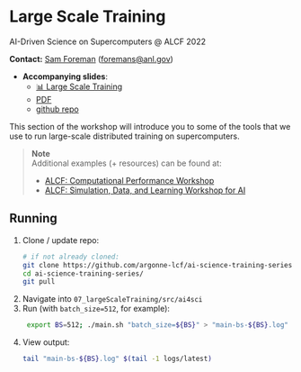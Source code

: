 # Large Scale Training 

AI-Driven Science on Supercomputers @ ALCF 2022

**Contact:** [Sam Foreman](samforeman.me) ([foremans@anl.gov](mailto:///foremans@anl.gov))

- **Accompanying slides**: 
    - [📊 Large Scale Training](https://saforem2.github.io/ai4sci-large-scale-training/#/) 
    - [PDF](https://github.com/saforem2/ai4sci-large-scale-training/blob/main/slides.pdf)
    - [github repo](https://github.com/saforem2/ai4sci-large-scale-training)

This section of the workshop will introduce you to some of the tools that we use to run large-scale distributed training on supercomputers.

>  **Note** 
>  <br> Additional examples (+ resources) can be found at:
>  - [ALCF: Computational Performance Workshop](https://github.com/argonne-lcf/CompPerfWorkshop/tree/main/05_scaling-DL)
>  - [ALCF: Simulation, Data, and Learning Workshop for AI](https://github.com/argonne-lcf/sdl_ai_workshop)

## Running

1. Clone / update repo:
    ```bash
    # if not already cloned:
    git clone https://github.com/argonne-lcf/ai-science-training-series
    cd ai-science-training-series/
    git pull
    ```
2. Navigate into `07_largeScaleTraining/src/ai4sci`
3. Run (with `batch_size=512`, for example):
   ```bash
    export BS=512; ./main.sh "batch_size=${BS}" > "main-bs-${BS}.log" 2>&1 &
    ```
4. View output:
    ```bash
    tail "main-bs-${BS}.log" $(tail -1 logs/latest)
    ```
